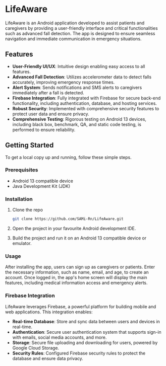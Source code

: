 # LifeAware

LifeAware is an Android application developed to assist patients and caregivers by providing a user-friendly interface and critical functionalities such as advanced fall detection. The app is designed to ensure seamless navigation and immediate communication in emergency situations.

## Features

- **User-Friendly UI/UX**: Intuitive design enabling easy access to all features.
- **Advanced Fall Detection**: Utilizes accelerometer data to detect falls accurately, improving emergency response times.
- **Alert System**: Sends notifications and SMS alerts to caregivers immediately after a fall is detected.
- **Firebase Integration**: Fully integrated with Firebase for secure back-end functionality, including authentication, database, and hosting services.
- **Robust Security**: Implemented with comprehensive security features to protect user data and ensure privacy.
- **Comprehensive Testing**: Rigorous testing on Android 13 devices, including black box, benchmark, QA, and static code testing, is performed to ensure reliability.

## Getting Started

To get a local copy up and running, follow these simple steps.

### Prerequisites

- Android 13 compatible device
- Java Development Kit (JDK)

### Installation

1. Clone the repo
   ```sh
   git clone https://github.com/SAMi-Rn/LifeAware.git
2. Open the project in your favourite Android development IDE.

3. Build the project and run it on an Android 13 compatible device or emulator.


### Usage
After installing the app, users can sign up as caregivers or patients. Enter the necessary information, such as name, email, and age, to create an account. Once logged in, the app's home screen will display the main features, including medical information access and emergency alerts.

### Firebase Integration

LifeAware leverages Firebase, a powerful platform for building mobile and web applications. This integration enables:

- **Real-time Database**: Store and sync data between users and devices in real-time.
- **Authentication**: Secure user authentication system that supports sign-in with emails, social media accounts, and more.
- **Storage**: Secure file uploading and downloading for users, powered by Google Cloud Storage.
- **Security Rules**: Configured Firebase security rules to protect the database and ensure data privacy.
